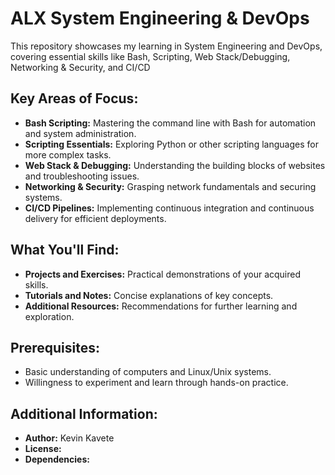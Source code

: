<h1>ALX System Engineering & DevOps</h1>

This repository showcases my learning in System Engineering and DevOps, covering essential skills like Bash, Scripting, Web Stack/Debugging, Networking & Security, and CI/CD

<h2>Key Areas of Focus:</h2>

* __Bash Scripting:__ Mastering the command line with Bash for automation and system administration.
* __Scripting Essentials:__ Exploring Python or other scripting languages for more complex tasks.
* __Web Stack & Debugging:__ Understanding the building blocks of websites and troubleshooting issues.
* __Networking & Security:__ Grasping network fundamentals and securing systems.
* __CI/CD Pipelines:__ Implementing continuous integration and continuous delivery for efficient deployments.

<h2>What You'll Find:</h2>

* __Projects and Exercises:__ Practical demonstrations of your acquired skills.
* __Tutorials and Notes:__ Concise explanations of key concepts.
* __Additional Resources:__ Recommendations for further learning and exploration.

<h2>Prerequisites:</h2>

* Basic understanding of computers and Linux/Unix systems.
* Willingness to experiment and learn through hands-on practice.

<h2>Additional Information:</h2>

* __Author:__ Kevin Kavete
* __License:__
* __Dependencies:__
